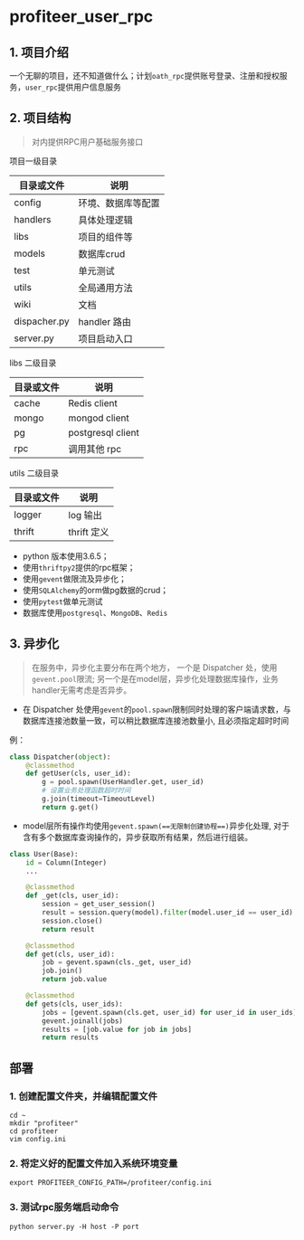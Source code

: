 # profiteer_user_rpc

## 1. 项目介绍

一个无聊的项目，还不知道做什么；计划`oath_rpc`提供账号登录、注册和授权服务，`user_rpc`提供用户信息服务


## 2. 项目结构
> 对内提供RPC用户基础服务接口

项目一级目录

| 目录或文件 | 说明 |
| -------- | --- | 
| config   | 环境、数据库等配置 |
| handlers | 具体处理逻辑 |
| libs     | 项目的组件等 |
| models   | 数据库crud  |
| test     | 单元测试    |
| utils    | 全局通用方法 |
| wiki     | 文档       |
| dispacher.py | handler 路由 |
| server.py | 项目启动入口 |

libs 二级目录

| 目录或文件 | 说明 |
| -------- | --- | 
| cache    | Redis client |
| mongo    | mongod client |
| pg       | postgresql client |
| rpc      | 调用其他 rpc |

utils 二级目录

| 目录或文件 | 说明 |
| -------- | --- | 
| logger   | log 输出 |
| thrift   | thrift 定义 |

* python 版本使用3.6.5；
* 使用`thriftpy2`提供的rpc框架；
* 使用`gevent`做限流及异步化；
* 使用`SQLAlchemy`的orm做pg数据的crud；
* 使用`pytest`做单元测试
* 数据库使用`postgresql`、`MongoDB`、`Redis`


## 3. 异步化
> 在服务中，异步化主要分布在两个地方， 一个是 Dispatcher 处，使用`gevent.pool`限流; 另一个是在model层，异步化处理数据库操作，业务handler无需考虑是否异步。

* 在 Dispatcher 处使用`gevent`的`pool.spawn`限制同时处理的客户端请求数，与数据库连接池数量一致，可以稍比数据库连接池数量小, 且必须指定超时时间

例：
```python
class Dispatcher(object):
    @classmethod
    def getUser(cls, user_id):
        g = pool.spawn(UserHandler.get, user_id)
        # 设置业务处理函数超时时间
        g.join(timeout=TimeoutLevel)
        return g.get()
```

* model层所有操作均使用`gevent.spawn(==无限制创建协程==)`异步化处理, 对于含有多个数据库查询操作的，异步获取所有结果，然后进行组装。

```python
class User(Base):
    id = Column(Integer)
    ...

    @classmethod
    def _get(cls, user_id):
        session = get_user_session()
        result = session.query(model).filter(model.user_id == user_id).first()
        session.close()
        return result

    @classmethod
    def get(cls, user_id):
        job = gevent.spawn(cls._get, user_id)
        job.join()
        return job.value

    @classmethod
    def gets(cls, user_ids):
        jobs = [gevent.spawn(cls.get, user_id) for user_id in user_ids]
        gevent.joinall(jobs)
        results = [job.value for job in jobs]
        return results
```


## 部署

### 1. 创建配置文件夹，并编辑配置文件
```shell script
cd ~
mkdir "profiteer"
cd profiteer
vim config.ini
```

### 2. 将定义好的配置文件加入系统环境变量
```shell script
export PROFITEER_CONFIG_PATH=/profiteer/config.ini
```

### 3. 测试rpc服务端启动命令
```shell script
python server.py -H host -P port
```
